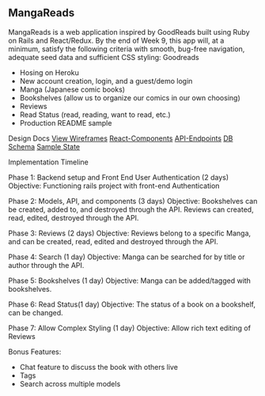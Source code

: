 
MangaReads
----------

MangaReads is a web application inspired by GoodReads built using Ruby on Rails and React/Redux. By the end of Week 9, this app will, at a minimum, satisfy the following criteria with smooth, bug-free navigation, adequate seed data and sufficient CSS styling:
Goodreads

  - Hosing on Heroku
  - New account creation, login, and a guest/demo login
  - Manga (Japanese comic books)
  - Bookshelves (allow us to organize our comics in our own choosing)
  - Reviews
  - Read Status (read, reading, want to read, etc.)
  - Production README sample

Design Docs
[View Wireframes](docs/wireframes)
[React-Components](docs/component-hierarchy.md)
[API-Endpoints](docs/api-endpoints.md)
[DB Schema](docs/schema.md)
[Sample State](sample-state.md)


Implementation Timeline

Phase 1: Backend setup and Front End User Authentication (2 days)
Objective: Functioning rails project with front-end Authentication

Phase 2: Models, API, and components (3 days)
Objective: Bookshelves can be created, added to, and destroyed through the API.
            Reviews can created, read, edited, destroyed through the API.

Phase 3: Reviews (2 days)
Objective: Reviews belong to a specific Manga, and can be created, read, edited and destroyed through the API.

Phase 4: Search (1 day)
Objective: Manga can be searched for by title or author through the API.

Phase 5: Bookshelves (1 day)
Objective: Manga can be added/tagged with bookshelves.

Phase 6: Read Status(1 day)
Objective: The status of a book on a bookshelf, can be changed.

Phase 7: Allow Complex Styling (1 day)
Objective: Allow rich text editing of Reviews

Bonus Features:
- Chat feature to discuss the book with others live
- Tags
- Search across multiple models
